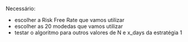 Necessário:
* escolher a Risk Free Rate que vamos utilizar
* escolher as 20 modedas que vamos utilizar
* testar o algoritmo para outros valores de N e x_days da estratégia 1
